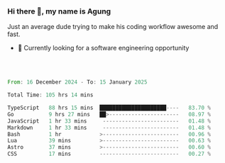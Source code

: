 ### Hi there 👋, my name is Agung
Just an average dude trying to make his coding workflow awesome and fast.

<!--
**agungfir98/agungfir98** is a ✨ _special_ ✨ repository because its `README.md` (this file) appears on your GitHub profile.
-->

- 🔭 Currently looking for a software engineering opportunity
<br/>
<br/>
<!--START_SECTION:waka-->

```rust
From: 16 December 2024 - To: 15 January 2025

Total Time: 105 hrs 14 mins

TypeScript   88 hrs 15 mins  █████████████████████----   83.70 %
Go           9 hrs 27 mins   ██>----------------------   08.97 %
JavaScript   1 hr 33 mins     ------------------------   01.48 %
Markdown     1 hr 33 mins     ------------------------   01.48 %
Bash         1 hr            >------------------------   00.96 %
Lua          39 mins         >------------------------   00.63 %
Astro        37 mins         >------------------------   00.60 %
CSS          17 mins         -------------------------   00.27 %
```

<!--END_SECTION:waka-->
